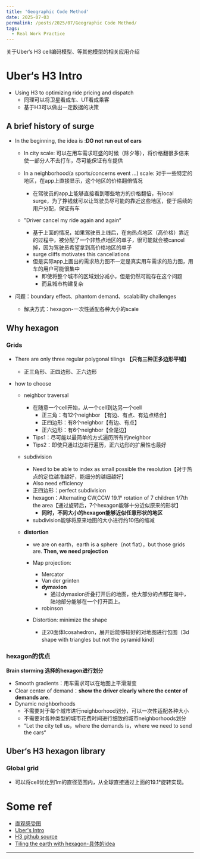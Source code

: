 ```yaml
---
title: 'Geographic Code Method'
date: 2025-07-03
permalink: /posts/2025/07/Geographic Code Method/
tags:
  - Real Work Practice
---
```




关于Uber‘s H3 cell编码模型、等其他模型的相关应用介绍

# Uber‘s H3 Intro

* Using H3 to optimizing ride pricing and dispatch 
  * 同理可以将卫星看成车、UT看成乘客
  * 基于H3可以做出一定数据的决策

## A brief history of surge

* In the beginning, the idea is :**DO not run out of cars**

  * In city scale: 可以在用车需求旺盛的时候（除夕等），将价格翻很多倍来使一部分人不去打车，尽可能保证有车提供
  * In a neighborhood(a sports/concerns event ...) scale: 对于一些特定的地区，在app上直接显示，这个地区的价格翻倍情况
    * 在驾驶员的app上能够直接看到哪些地方的价格翻倍，有local surge，为了挣钱就可以让驾驶员尽可能的靠近这些地区，便于后续的用户分配，保证有车

  * ”Driver cancel my ride again and again“
    * 基于上面的情况，如果驾驶员上线后，在向热点地区（高价格）靠近的过程中，被分配了一个非热点地区的单子，很可能就会被cancel掉，因为驾驶员希望拿到高价格地区的单子
    * surge cliffs motivates this cancellations
    * 但是实际app上画出的需求热力图不一定是真实用车需求的热力图，用车的用户可能很集中
      * 即使将整个城市的区域划分减小，但是仍然可能存在这个问题
      * 而且城市构建复杂

* 问题：boundary effect、phantom demand、scalability challenges

  * 解决方式：hexagon-一次性适配各种大小的scale

## Why hexagon

### Grids

* There are only three regular polygonal tilings **【只有三种正多边形平铺】**

  * 正三角形、正四边形、正六边形

* how to choose 

  * neighbor traversal 

    * 在随意一个cell开始，从一个cell到达另一个cell
      * 正三角：有12个neighbor 【有边、有点、有边点结合】
      * 正四边形：有8个neighbor【有边、有点】
      * 正六边形：有6个neighbor【全是边】
    * Tips1：尽可能以最简单的方式遍历所有的neighbor
    * Tips2：即使只通过边进行遍历，正六边形的扩展性也最好

  * subdivision

    * Need to be able to index as small possible the resolution【对于热点的定位越准越好，能细分的越细越好】
    * Also need efficiency
    * 正四边形：perfect subdivision
    * hexagon：Alternating CW,CCW 19.1° rotation of 7 children 1/7th the area【通过旋转后，7个hexagon能够十分近似原来的形状】
      * **同时，不同大小的hexagon能够近似任意形状的地区**
    * subdivision能够将原来地图的大小进行约10倍的缩减

  * **distortion**

    * we are on earth，earth is a sphere（not flat），but those grids are. **Then, we need projection**

    * Map projection:

      * Mercator
      * Van der grinten
      * **dymaxion**
        * 通过dymaxion折叠打开后的地图，绝大部分的点都在海中，陆地部分能够在一个打开面上。
      * robinson

    * Distortion: minimize the shape

      * 正20面体lcosahedron，展开后能够较好的对地图进行包围（3d shape with triangles but not the pyramid kind）

        

### hexagon的优点

**Brain storming 选择的hexagon进行划分**

* Smooth  gradients：用车需求可以在地图上平滑渐变
* Clear center of demand：**show the driver clearly where the center of demands are.**
* Dynamic neighborhoods
  * 不需要对于每个城市进行neighborhood划分，可以一次性适配各种大小
  * 不需要对各种类型的城市花费时间进行细致的城市neighborhoods划分
  * “Let the city tell us，where the demands is，where we need to send the cars“

## Uber‘s H3 hexagon library 

### Global grid

* 可以将cell优化到1m的直径范围内，从全球直接通过上面的19.1°旋转实现。

# Some ref

* [直观感受图](https://wolf-h3-viewer.glitch.me/)
* [Uber's Intro](https://www.uber.com/en-SG/blog/h3/)
* [H3 github source](https://github.com/uber/h3?uclick_id=ee5cdcad-cb1a-4c9a-b2a6-10373f95f0d4)
* [Tiling the earth with hexagon-具体的idea](https://www.youtube.com/watch?v=ay2uwtRO3QE)










------

